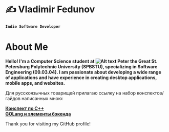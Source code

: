 # ✍ Vladimir Fedunov 

**` Indie Software Developer `**

# About Me

<b>Hello! I'm a Computer Science student at ![Alt text](https://www.spbstu.ru/local/templates/main/img/logo.png) Peter the Great St. Petersburg Polytechnic University (SPBSTU), specializing in Software Engineering (09.03.04). I am passionate about developing a wide range of applications and have experience in creating desktop applications, mobile apps, and websites.</b>

Для русскоязычных товарищей прилагаю ссылку на набор конспектов/гайдов написанных мною:

<b><a href="https://carbonated-sceptre-6c8.notion.site/C-dbf8ca9676ec4315a4c12bce48fa7175?pvs=74">Конспект по C++</a></b></br>
<b><a href="https://carbonated-sceptre-6c8.notion.site/Go-72ce11c912f647558304f8b64ea67f23">GOLang и элементы бэкенда</a></b>




Thank you for visiting my GitHub profile!
